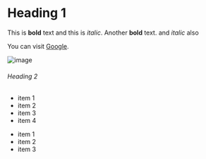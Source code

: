 # Heading 1

This is **bold** text and this is _italic_. Another **bold** text. and _italic_ also

You can visit [Google](https://www.google.com).

![image](https://www.google.com/images/branding/googlelogo/2x/googlelogo_color_120x44dp.png)

###### Heading 2

- item 1
- item 2
- item 3
- item 4

* item 1
* item 2
* item 3

